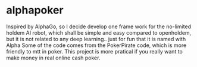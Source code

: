 # alphapoker
Inspired by AlphaGo, so I decide develop one frame work for the no-limited holdem AI robot, which shall be simple and easy 
compared to openholdem, but it is not related to any deep learning.. just for fun that it is named with Alpha
Some of the code comes from the PokerPirate code, which is more friendly to mtt in poker.
This project is more pratical if you really want to make money in real
online cash poker.

